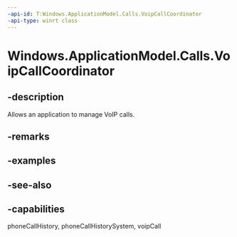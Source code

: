 ```yaml
---
-api-id: T:Windows.ApplicationModel.Calls.VoipCallCoordinator
-api-type: winrt class
---
```


<!-- Class syntax.
public class VoipCallCoordinator : Windows.ApplicationModel.Calls.IVoipCallCoordinator
-->

# Windows.ApplicationModel.Calls.VoipCallCoordinator

## -description
Allows an application to manage VoIP calls.

## -remarks

## -examples

## -see-also

## -capabilities
phoneCallHistory, phoneCallHistorySystem, voipCall
